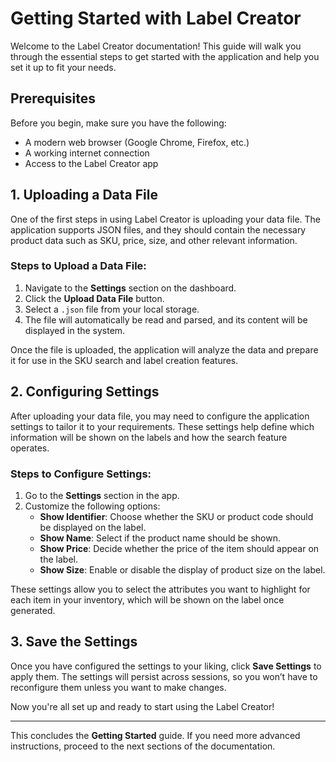 # Getting Started with Label Creator

Welcome to the Label Creator documentation! This guide will walk you through the essential steps to get started with the application and help you set it up to fit your needs.

## Prerequisites

Before you begin, make sure you have the following:

- A modern web browser (Google Chrome, Firefox, etc.)
- A working internet connection
- Access to the Label Creator app

## 1. Uploading a Data File

One of the first steps in using Label Creator is uploading your data file. The application supports JSON files, and they should contain the necessary product data such as SKU, price, size, and other relevant information.

### Steps to Upload a Data File:

1. Navigate to the **Settings** section on the dashboard.
2. Click the **Upload Data File** button.
3. Select a `.json` file from your local storage.
4. The file will automatically be read and parsed, and its content will be displayed in the system.

Once the file is uploaded, the application will analyze the data and prepare it for use in the SKU search and label creation features.

## 2. Configuring Settings

After uploading your data file, you may need to configure the application settings to tailor it to your requirements. These settings help define which information will be shown on the labels and how the search feature operates.

### Steps to Configure Settings:

1. Go to the **Settings** section in the app.
2. Customize the following options:
   - **Show Identifier**: Choose whether the SKU or product code should be displayed on the label.
   - **Show Name**: Select if the product name should be shown.
   - **Show Price**: Decide whether the price of the item should appear on the label.
   - **Show Size**: Enable or disable the display of product size on the label.

These settings allow you to select the attributes you want to highlight for each item in your inventory, which will be shown on the label once generated.

## 3. Save the Settings

Once you have configured the settings to your liking, click **Save Settings** to apply them. The settings will persist across sessions, so you won’t have to reconfigure them unless you want to make changes.

Now you're all set up and ready to start using the Label Creator!

---

This concludes the **Getting Started** guide. If you need more advanced instructions, proceed to the next sections of the documentation.
